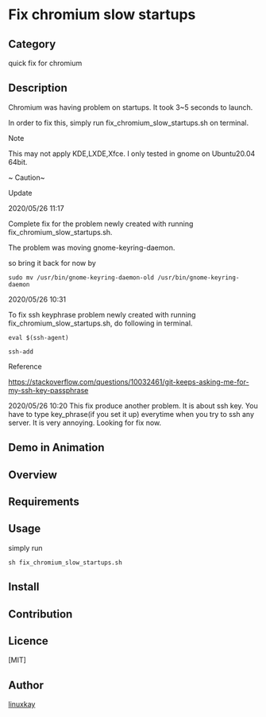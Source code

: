 # Fix chromium slow startups

## Category

 quick fix for chromium

## Description

 Chromium was having problem on startups. It took 3~5 seconds to launch. 

 In order to fix this, simply run fix_chromium_slow_startups.sh on terminal.

 Note

 This may not apply KDE,LXDE,Xfce. I only tested in gnome on Ubuntu20.04 64bit.

 ~ Caution~ 

Update

2020/05/26 11:17

 Complete fix for the problem newly created with running fix_chromium_slow_startups.sh.

 The problem was moving gnome-keyring-daemon.

 so bring it back for now by

`sudo mv /usr/bin/gnome-keyring-daemon-old /usr/bin/gnome-keyring-daemon`

2020/05/26 10:31

 To fix ssh keyphrase problem newly created with running fix_chromium_slow_startups.sh, do following in terminal.

`eval $(ssh-agent)`

`ssh-add`

Reference 

https://stackoverflow.com/questions/10032461/git-keeps-asking-me-for-my-ssh-key-passphrase

2020/05/26 10:20
 This fix produce another problem. It is about ssh key. You have to type key_phrase(if you set it up) everytime when you try to ssh any server. It is very annoying. Looking for fix now.


## Demo in Animation

## Overview

## Requirements

## Usage

simply run

`sh fix_chromium_slow_startups.sh`

## Install

## Contribution

## Licence
[MIT]

## Author

[linuxkay](https://github.com/linuxkay)
